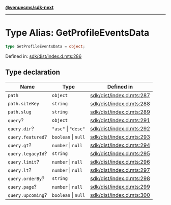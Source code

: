 [**@venuecms/sdk-next**](../Index.md)

***

# Type Alias: GetProfileEventsData

```ts
type GetProfileEventsData = object;
```

Defined in: [sdk/dist/index.d.mts:286](https://github.com/venuecms/sdk/blob/e839f07e66419aaf9ace81d080584d6bd1f8de14/packages/sdk/dist/index.d.mts#L286)

## Type declaration

| Name | Type | Defined in |
| ------ | ------ | ------ |
| <a id="path"></a> `path` | `object` | [sdk/dist/index.d.mts:287](https://github.com/venuecms/sdk/blob/e839f07e66419aaf9ace81d080584d6bd1f8de14/packages/sdk/dist/index.d.mts#L287) |
| `path.siteKey` | `string` | [sdk/dist/index.d.mts:288](https://github.com/venuecms/sdk/blob/e839f07e66419aaf9ace81d080584d6bd1f8de14/packages/sdk/dist/index.d.mts#L288) |
| `path.slug` | `string` | [sdk/dist/index.d.mts:289](https://github.com/venuecms/sdk/blob/e839f07e66419aaf9ace81d080584d6bd1f8de14/packages/sdk/dist/index.d.mts#L289) |
| <a id="query"></a> `query`? | `object` | [sdk/dist/index.d.mts:291](https://github.com/venuecms/sdk/blob/e839f07e66419aaf9ace81d080584d6bd1f8de14/packages/sdk/dist/index.d.mts#L291) |
| `query.dir`? | `"asc"` \| `"desc"` | [sdk/dist/index.d.mts:292](https://github.com/venuecms/sdk/blob/e839f07e66419aaf9ace81d080584d6bd1f8de14/packages/sdk/dist/index.d.mts#L292) |
| `query.featured`? | `boolean` \| `null` | [sdk/dist/index.d.mts:293](https://github.com/venuecms/sdk/blob/e839f07e66419aaf9ace81d080584d6bd1f8de14/packages/sdk/dist/index.d.mts#L293) |
| `query.gt`? | `number` \| `null` | [sdk/dist/index.d.mts:294](https://github.com/venuecms/sdk/blob/e839f07e66419aaf9ace81d080584d6bd1f8de14/packages/sdk/dist/index.d.mts#L294) |
| `query.legacyId`? | `string` | [sdk/dist/index.d.mts:295](https://github.com/venuecms/sdk/blob/e839f07e66419aaf9ace81d080584d6bd1f8de14/packages/sdk/dist/index.d.mts#L295) |
| `query.limit`? | `number` \| `null` | [sdk/dist/index.d.mts:296](https://github.com/venuecms/sdk/blob/e839f07e66419aaf9ace81d080584d6bd1f8de14/packages/sdk/dist/index.d.mts#L296) |
| `query.lt`? | `number` \| `null` | [sdk/dist/index.d.mts:297](https://github.com/venuecms/sdk/blob/e839f07e66419aaf9ace81d080584d6bd1f8de14/packages/sdk/dist/index.d.mts#L297) |
| `query.orderBy`? | `string` | [sdk/dist/index.d.mts:298](https://github.com/venuecms/sdk/blob/e839f07e66419aaf9ace81d080584d6bd1f8de14/packages/sdk/dist/index.d.mts#L298) |
| `query.page`? | `number` \| `null` | [sdk/dist/index.d.mts:299](https://github.com/venuecms/sdk/blob/e839f07e66419aaf9ace81d080584d6bd1f8de14/packages/sdk/dist/index.d.mts#L299) |
| `query.upcoming`? | `boolean` \| `null` | [sdk/dist/index.d.mts:300](https://github.com/venuecms/sdk/blob/e839f07e66419aaf9ace81d080584d6bd1f8de14/packages/sdk/dist/index.d.mts#L300) |
